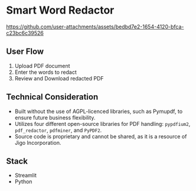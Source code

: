 # Smart Word Redactor
https://github.com/user-attachments/assets/bedbd7e2-1654-4120-bfca-c23bc6c39526

## User Flow
1. Upload PDF document 
2. Enter the words to redact
3. Review and Download redacted PDF

## Technical Consideration
- Built without the use of AGPL-licenced libraries, such as Pymupdf, to ensure future business flexibility.
- Utilizes four different open-source libraries for PDF handling: `pypdfium2`, `pdf_redactor`, `pdfminer`, and `PyPDF2`.
- Source code is proprietary and cannot be shared, as it is a resource of Jigo Incorporation.

## Stack
- Streamlit
- Python
